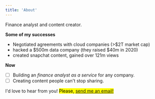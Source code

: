 ```yaml
---
title: 'About'
---
```


<!--
This content will be displayed at the top of the index page.
You can leave this empty if you don’t want to show any content.
-->

Finance analyst and content creator.

**Some of my successes**

- Negotiated agreements with cloud companies (>$2T market cap)
- hacked a \$500m data company (they raised $40m in 2020)
- created snapchat content, gained over 121m views


**Now**
- [ ] Building an _finance analyst as a service_ for any company.
- [ ] Creating content people can't stop sharing.

I'd love to hear from you! <mark>Please, [send me an email!](mailto:hi@lukafilipovic.com)</mark>

